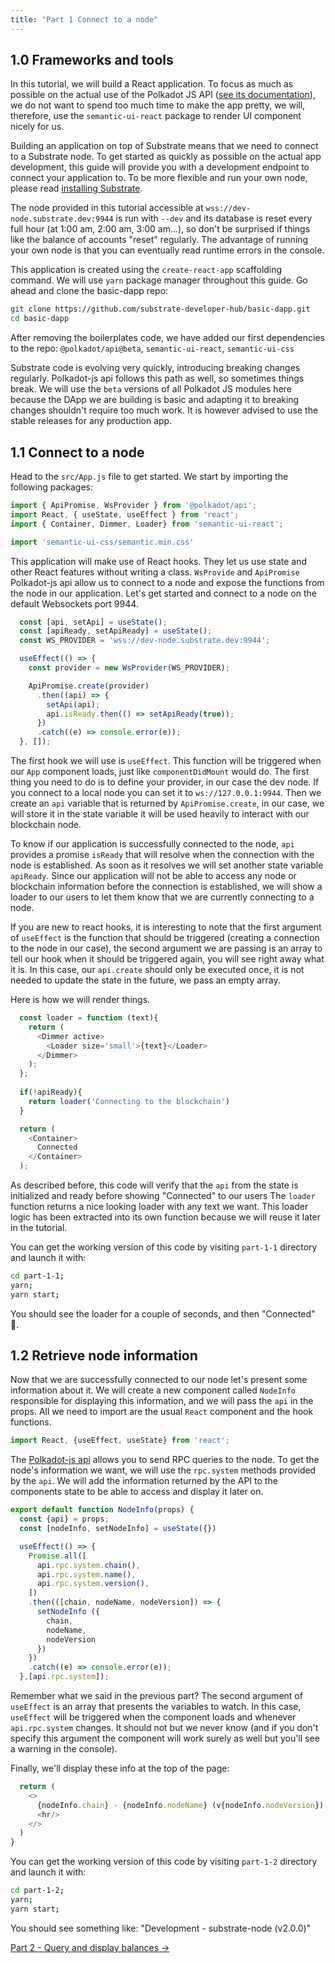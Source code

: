 ```yaml
---
title: "Part 1 Connect to a node"
---
```


## 1.0 Frameworks and tools

In this tutorial, we will build a React application. To focus as much as possible on the actual use of  the Polkadot JS API ([see its documentation](https://polkadot.js.org/api/api/#api-selection)), we do not want to spend too much time to make the app pretty, we will, therefore, use the `semantic-ui-react` package to render UI component nicely for us.

Building an application on top of Substrate means that we need to connect to a Substrate node. To get started as quickly as possible on the actual app development, this guide will provide you with a development endpoint to connect your application to. To be more flexible and run your own node, please read [installing Substrate](https://substrate.dev/docs/en/getting-started/installing-substrate).

The node provided in this tutorial accessible at `wss://dev-node.substrate.dev:9944` is run with `--dev` and its database is reset every full hour (at 1:00 am, 2:00 am, 3:00 am...), so don't be surprised if things like the balance of accounts "reset" regularly. The advantage of running your own node is that you can eventually read runtime errors in the console. 

This application is created using the `create-react-app` scaffolding command. We will use `yarn` package manager throughout this guide. Go ahead and clone the basic-dapp repo:

```bash
git clone https://github.com/substrate-developer-hub/basic-dapp.git
cd basic-dapp
```

After removing the boilerplates code, we have added our first dependencies to the repo: `@polkadot/api@beta`, `semantic-ui-react`, `semantic-ui-css`

Substrate code is evolving very quickly, introducing breaking changes regularly. Polkadot-js api follows this path as well, so sometimes things break. We will use the `beta` versions of all Polkadot JS modules here because the DApp we are building is basic and adapting it to breaking changes shouldn't require too much work. It is however advised to use the stable releases for any production app.

## 1.1 Connect to a node

Head to the `src/App.js` file to get started. We start by importing the following packages:
```js
import { ApiPromise, WsProvider } from '@polkadot/api';
import React, { useState, useEffect } from 'react';
import { Container, Dimmer, Loader} from 'semantic-ui-react';

import 'semantic-ui-css/semantic.min.css'
```

This application will make use of React hooks. They let us use state and other React features without writing a class. `WsProvide` and `ApiPromise` Polkadot-js api allow us to connect to a node and expose the functions from the node in our application. Let's get started and connect to a node on the default Websockets port 9944.

```js
  const [api, setApi] = useState();
  const [apiReady, setApiReady] = useState();
  const WS_PROVIDER = 'wss://dev-node.substrate.dev:9944';

  useEffect(() => {
    const provider = new WsProvider(WS_PROVIDER);

    ApiPromise.create(provider)
      .then((api) => {
        setApi(api);
        api.isReady.then(() => setApiReady(true));
      })
      .catch((e) => console.error(e));
  }, []);
```

The first hook we will use is `useEffect`. This function will be triggered when our `App` component loads, just like `componentDidMount` would do. 
The first thing you need to do is to define your provider, in our case the dev node. If you connect to a local node you can set it to `ws://127.0.0.1:9944`. Then we create an `api` variable that is returned by `ApiPromise.create`, in our case, we will store it in the state variable it will be used heavily to interact with our blockchain node.

To know if our application is successfully connected to the node, `api` provides a promise `isReady` that will resolve when the connection with the node is established. As soon as it resolves we will set another state variable `apiReady`. Since our application will not be able to access any node or blockchain information before the connection is established, we will show a loader to our users to let them know that we are currently connecting to a node.

If you are new to react hooks, it is interesting to note that the first argument of `useEffect` is the function that should be triggered (creating a connection to the node in our case), the second argument we are passing is an array to tell our hook when it should be triggered again, you will see right away what it is. In this case, our `api.create` should only be executed once, it is not needed to update the state in the future, we pass an empty array. 

Here is how we will render things.
```js
  const loader = function (text){
    return (
      <Dimmer active>
        <Loader size='small'>{text}</Loader>
      </Dimmer>
    );
  };
  
  if(!apiReady){
    return loader('Connecting to the blockchain')
  }

  return (
    <Container>
      Connected
    </Container>
  );
```
As described before, this code will verify that the `api` from the state is initialized and ready before showing "Connected" to our users
The `loader` function returns a nice looking loader with any text we want. This loader logic has been extracted into its own function because we will reuse it later in the tutorial.

You can get the working version of this code by visiting `part-1-1` directory and launch it with:
```bash
cd part-1-1;
yarn;
yarn start;
```

You should see the loader for a couple of seconds, and then "Connected" 🚀.

## 1.2 Retrieve node information

Now that we are successfully connected to our node let's present some information about it.
We will create a new component called `NodeInfo` responsible for displaying this information, and we will pass the `api` in the props.
All we need to import are the usual `React` component and the hook functions.

```js
import React, {useEffect, useState} from 'react';
```

The [Polkadot-js api](https://polkadot.js.org/api/api/) allows you to send RPC queries to the node.
To get the node's information we want, we will use the `rpc.system` methods provided by the `api`.
We will add the information returned by the API to the components state to be able to access and display it later on.
```js
export default function NodeInfo(props) {
  const {api} = props;
  const [nodeInfo, setNodeInfo] = useState({})

  useEffect(() => {
    Promise.all([
      api.rpc.system.chain(),
      api.rpc.system.name(),
      api.rpc.system.version(),
    ])
    .then(([chain, nodeName, nodeVersion]) => {
      setNodeInfo ({
        chain,
        nodeName,
        nodeVersion
      })
    })
    .catch((e) => console.error(e));
  },[api.rpc.system]);
```
Remember what we said in the previous part? The second argument of `useEffect` is an array that presents the variables to watch. In this case, `useEffect` will be triggered when the component loads and whenever `api.rpc.system` changes. It should not but we never know (and if you don't specify this argument the component will work surely as well but you'll see a warning in the console).

Finally, we'll display these info at the top of the page:
```js
  return (
    <>
      {nodeInfo.chain} - {nodeInfo.nodeName} (v{nodeInfo.nodeVersion})
      <hr/>
    </>
  )
}
```
You can get the working version of this code by visiting `part-1-2` directory and launch it with:
```bash
cd part-1-2;
yarn;
yarn start;
```

You should see something like: "Development - substrate-node (v2.0.0)"

[Part 2 - Query and display balances ->](part-2-display-balances.md)
